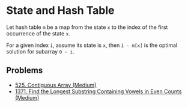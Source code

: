 # State and Hash Table

Let hash table `m` be a map from the state `x` to the index of the first occurrence of the state `x`.

For a given index `i`, assume its state is `x`, then `i - m[x]` is the optimal solution for subarray `0 ~ i`.

## Problems

* [525. Contiguous Array (Medium)](https://leetcode.com/problems/contiguous-array/)
* [1371. Find the Longest Substring Containing Vowels in Even Counts (Medium)](https://leetcode.com/problems/find-the-longest-substring-containing-vowels-in-even-counts/)